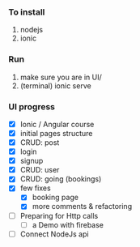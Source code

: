 
### To install

1. nodejs
2. ionic

### Run
1. make sure you are in UI/
2. (terminal) ionic serve

### UI progress

- [x] Ionic / Angular course
- [x] initial pages structure
- [x] CRUD: post
- [x] login
- [x] signup
- [x] CRUD: user
- [x] CRUD: going (bookings)
- [x] few fixes
    - [x] booking page
    - [x] more comments & refactoring
- [ ] Preparing for Http calls
    - [ ] a Demo with firebase
- [ ] Connect NodeJs api
